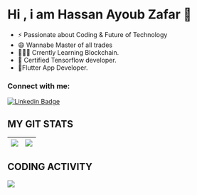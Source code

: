 <!--
**hassan-zafar/hassan-zafar** is a ✨ _special_ ✨ repository because its `README.md` (this file) appears on your GitHub profile.

Here are some ideas to get you started:

- 🔭 I’m currently working on ...
- 🌱 I’m currently learning ...
- 👯 I’m looking to collaborate on ...
- 🤔 I’m looking for help with ...
- 💬 Ask me about ...
- 📫 How to reach me: ...
- 😄 Pronouns: ...
- ⚡ Fun fact: ...
-->
# Hi , i am Hassan Ayoub Zafar 👋
- ⚡️ Passionate about Coding & Future of Technology
- 😄 Wannabe Master of all trades
- 👨🏻‍💻 Crrently Learning Blockchain.
- 🌱 Certified Tensorflow developer. 
- 🔭Flutter App Developer.

 ### Connect with me:

[![Linkedin Badge](https://img.shields.io/badge/-Hassan-blue?style=plastic-square&logo=Linkedin&logoColor=white&link=https://www.linkedin.com/in/hassan-zafar-ayoub/)](https://www.linkedin.com/in/hassan-zafar-ayoub//)

## MY GIT STATS
<img src="https://github-readme-stats.vercel.app/api?username=hassan-zafar&&show_icons=true&count_private=true&theme=radical"/>|<img src="https://github-readme-streak-stats.herokuapp.com/?user=hassan-zafar&theme=radical"/>|
|---|---|
## CODING ACTIVITY
<p>
  <img src="https://github-readme-stats.vercel.app/api/wakatime?username=hassanzafar&layout=compact&theme=chartreuse-dark&hide_border=true" />
</p>
